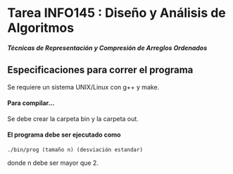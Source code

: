 # Tarea INFO145 : Diseño y Análisis de Algoritmos

<h5> Técnicas de Representación y Compresión de Arreglos Ordenados </h5>

<h2> Especificaciones para correr el programa </h2>

Se requiere un sistema UNIX/Linux con g++ y make.

<h4> Para compilar... </h4>

Se debe crear la carpeta bin y la carpeta out.

<h4> El programa debe ser ejecutado como </h4>

```
./bin/prog (tamaño n) (desviación estandar)
```

donde n debe ser mayor que 2.
